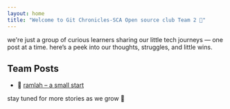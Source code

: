 ```yaml
---
layout: home
title: "Welcome to Git Chronicles-SCA Open source club Team 2 🌱"
---
```


we're just a group of curious learners sharing our little tech journeys — one post at a time. here’s a peek into our thoughts, struggles, and little wins.



## Team Posts

- 🌼 [ramlah – a small start](./Posts/Ramlah/ramlah's-journey.md)

stay tuned for more stories as we grow 🌸
